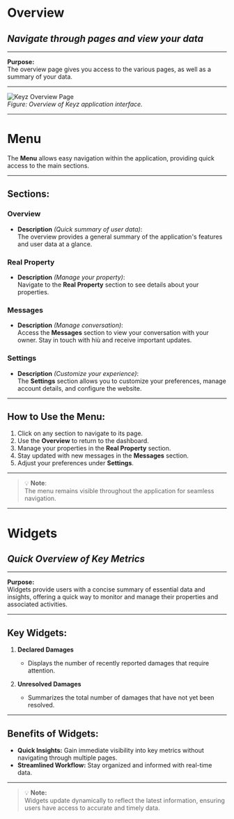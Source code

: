 # Overview

## *Navigate through pages and view your data*

---

**Purpose:**  
The overview page gives you access to the various pages, as well as a summary of your data.

---

![Keyz Overview Page](../../Images/overview.png)  
*Figure: Overview of Keyz application interface.*

---

# Menu

The **Menu** allows easy navigation within the application, providing quick access to the main sections.

---

## Sections:

### **Overview**
- **Description** *(Quick summary of user data)*:  
  The overview provides a general summary of the application's features and user data at a glance.

### **Real Property**
- **Description** *(Manage your property)*:  
  Navigate to the **Real Property** section to see details about your properties.

### **Messages**
- **Description** *(Manage conversation)*:  
  Access the **Messages** section to view your conversation with your owner. Stay in touch with hiù and receive important updates.

### **Settings**
- **Description** *(Customize your experience)*:  
  The **Settings** section allows you to customize your preferences, manage account details, and configure the website.

---

## How to Use the Menu:
1. Click on any section to navigate to its page.
2. Use the **Overview** to return to the dashboard.
3. Manage your properties in the **Real Property** section.
4. Stay updated with new messages in the **Messages** section.
5. Adjust your preferences under **Settings**.

---

> 💡 **Note**:  
> The menu remains visible throughout the application for seamless navigation.

---

# Widgets

## *Quick Overview of Key Metrics*

---

**Purpose:**  
Widgets provide users with a concise summary of essential data and insights, offering a quick way to monitor and manage their properties and associated activities.

---

## **Key Widgets:**

1. **Declared Damages**  
   - Displays the number of recently reported damages that require attention.

2. **Unresolved Damages**  
   - Summarizes the total number of damages that have not yet been resolved.

---

## **Benefits of Widgets:**

- **Quick Insights:** Gain immediate visibility into key metrics without navigating through multiple pages.  
- **Streamlined Workflow:** Stay organized and informed with real-time data.

---

> 💡 **Note:**  
> Widgets update dynamically to reflect the latest information, ensuring users have access to accurate and timely data.